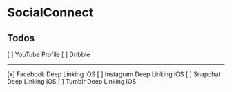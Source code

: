 # SocialConnect

## Todos
[ ] YouTube Profile
[ ] Dribble
<hr>
[x] Facebook Deep Linking iOS
[ ] Instagram Deep Linking iOS
[ ] Snapchat Deep Linking iOS
[ ] Tumblr Deep Linking iOS
